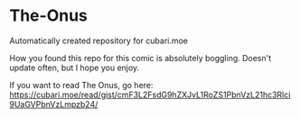 # The-Onus
Automatically created repository for cubari.moe

How you found this repo for this comic is absolutely boggling.
Doesn't update often, but I hope you enjoy.

If you want to read The Onus, go here: https://cubari.moe/read/gist/cmF3L2FsdG9hZXJvL1RoZS1PbnVzL21hc3Rlci9UaGVPbnVzLmpzb24/
